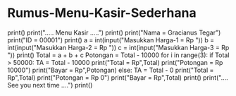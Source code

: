 # Rumus-Menu-Kasir-Sederhana

print()
print("..... Menu Kasir .....")
print()
print("Nama = Gracianus Tegar")
print("ID = 00001")
print()
a = int(input("Masukkan Harga-1 = Rp "))
b = int(input("Masukkan Harga-2 = Rp "))
c = int(input("Masukkan Harga-3 = Rp "))
print()
Total = a + b + c
Potongan = Total - 10000
for i in range(3): 
  if Total > 50000:
    TA = Total - 10000
    print("Total = Rp",Total)
    print("Potongan = Rp 10000") 
    print("Bayar = Rp",Potongan)
  else:
    TA = Total - 0
    print("Total = Rp",Total)
    print("Potongan = Rp 0")
    print("Bayar = Rp",Total)
print()
print(".... See you next time ....")
print()
